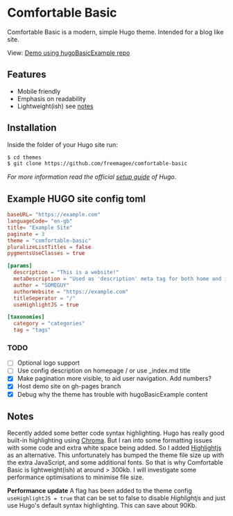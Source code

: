 # Comfortable Basic

Comfortable Basic is a modern, simple Hugo theme. Intended for a blog like site.

View: [Demo using hugoBasicExample repo](https://freemagee.github.io/comfortable-basic/)

## Features

- Mobile friendly
- Emphasis on readability
- Lightweight(ish) see [notes](#notes)

## Installation

Inside the folder of your Hugo site run:

```bash
$ cd themes
$ git clone https://github.com/freemagee/comfortable-basic
```

*For more information read the official [setup guide](https://gohugo.io/overview/installing/) of Hugo.*

## Example HUGO site config toml

```toml
baseURL= "https://example.com"
languageCode= "en-gb"
title= "Example Site"
paginate = 3
theme = "comfortable-basic"
pluralizeListTitles = false
pygmentsUseClasses = true

[params]
  description = "This is a website!"
  metaDescription = "Used as 'description' meta tag for both home and index pages. If not set, 'description' will be used instead"
  author = "SOMEGUY"
  authorWebsite = "https://example.com"
  titleSeperator = "/"
  useHighlightJS = true

[taxonomies]
  category = "categories"
  tag = "tags"
```

### TODO

- [ ] Optional logo support
- [ ] Use config description on homepage / or use _index.md title
- [x] Make pagination more visible, to aid user navigation. Add numbers?
- [x] Host demo site on gh-pages branch
- [x] Debug why the theme has trouble with hugoBasicExample content

## Notes

Recently added some better code syntax highlighting. Hugo has really good built-in highlighting using [Chroma](https://gohugo.io/content-management/syntax-highlighting/). But I ran into some formatting issues with some code and extra white space being added. So I added [Highlightjs](https://highlightjs.org/) as an alternative. This unfortunately has bumped the theme file size up with the extra JavaScript, and some additional fonts. So that is why Comfortable Basic is lightweight(ish) at around > 300kb. I will investigate some performance optimisations to minimise file size.

**Performance update**
A flag has been added to the theme config `useHighlightJS = true` that can be set to false to disable *Highlightjs* and just use Hugo's default syntax highlighting. This can save about 90Kb.
